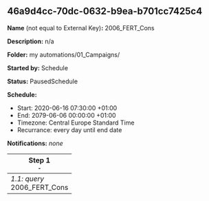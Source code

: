 ## 46a9d4cc-70dc-0632-b9ea-b701cc7425c4

**Name** (not equal to External Key)**:** 2006_FERT_Cons

**Description:** n/a

**Folder:** my automations/01_Campaigns/

**Started by:** Schedule

**Status:** PausedSchedule

**Schedule:**

* Start: 2020-06-16 07:30:00 +01:00
* End: 2079-06-06 00:00:00 +01:00
* Timezone: Central Europe Standard Time
* Recurrance: every day until end date

**Notifications:** _none_


| Step 1<br>_<small>-</small>_ |
| --- |
| _1.1: query_<br>2006_FERT_Cons |
